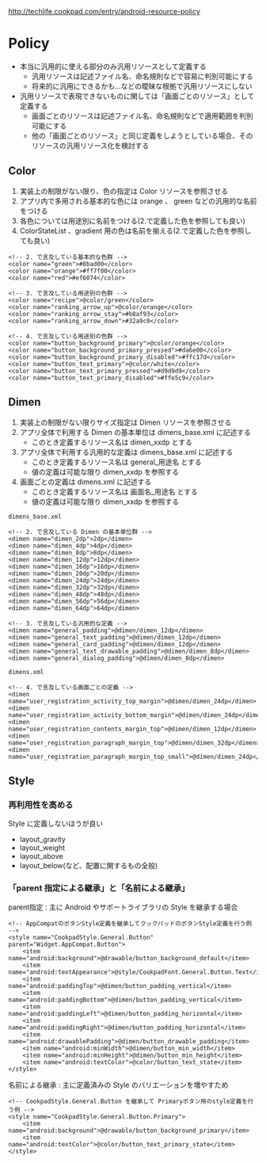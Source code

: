 http://techlife.cookpad.com/entry/android-resource-policy

# Policy
- 本当に汎用的に使える部分のみ汎用リソースとして定義する
    - 汎用リソースは記述ファイル名、命名規則などで容易に判別可能にする
    - 将来的に汎用にできるかも…などの曖昧な根拠で汎用リソースにしない
- 汎用リソースで表現できないものに関しては「画面ごとのリソース」として定義する
    - 画面ごとのリソースは記述ファイル名、命名規則などで適用範囲を判別可能にする
    - 他の「画面ごとのリソース」と同じ定義をしようとしている場合、そのリソースの汎用リソース化を検討する

## Color

1. 実装上の制限がない限り、色の指定は Color リソースを参照させる
2. アプリ内で多用される基本的な色には orange 、 green などの汎用的な名前をつける
3. 各色については用途別に名前をつける(2.で定義した色を参照しても良い)
4. ColorStateList 、gradient 用の色は名前を揃える(2.で定義した色を参照しても良い)

```
<!-- 2. で言及している基本的な色群 -->
<color name="green">#8bad00</color>
<color name="orange">#ff7f00</color>
<color name="red">#ef6074</color>

<!-- 3. で言及している用途別の色群 -->
<color name="recipe">@color/green</color>
<color name="ranking_arrow_up">@color/orange</color>
<color name="ranking_arrow_stay">#b8af93</color>
<color name="ranking_arrow_down">#32a9c0</color>

<!-- 4. で言及している用途別の色群 -->
<color name="button_background_primary">@color/orange</color>
<color name="button_background_primary_pressed">#da6e00</color>
<color name="button_background_primary_disabled">#ffc17d</color>
<color name="button_text_primary">@color/white</color>
<color name="button_text_primary_pressed">#d9d9d9</color>
<color name="button_text_primary_disabled">#ffe5c9</color>
```

## Dimen

1. 実装上の制限がない限りサイズ指定は Dimen リソースを参照させる
2. アプリ全体で利用する Dimen の基本単位は dimens_base.xml に記述する
    - このとき定義するリソース名は dimen_xxdp とする
3. アプリ全体で利用する汎用的な定義は dimens_base.xml に記述する
    - このとき定義するリソース名は general_用途名 とする
    - 値の定義は可能な限り dimen_xxdp を参照する
4. 画面ごとの定義は dimens.xml に記述する
    - このとき定義するリソース名は 画面名_用途名 とする
    - 値の定義は可能な限り dimen_xxdp を参照する

`dimens_base.xml`
```
<!-- 2. で言及している Dimen の基本単位群 -->
<dimen name="dimen_2dp">2dp</dimen>
<dimen name="dimen_4dp">4dp</dimen>
<dimen name="dimen_8dp">8dp</dimen>
<dimen name="dimen_12dp">12dp</dimen>
<dimen name="dimen_16dp">16dp</dimen>
<dimen name="dimen_20dp">20dp</dimen>
<dimen name="dimen_24dp">24dp</dimen>
<dimen name="dimen_32dp">32dp</dimen>
<dimen name="dimen_48dp">48dp</dimen>
<dimen name="dimen_56dp">56dp</dimen>
<dimen name="dimen_64dp">64dp</dimen>

<!-- 3. で言及している汎用的な定義 -->
<dimen name="general_padding">@dimen/dimen_12dp</dimen>
<dimen name="general_text_padding">@dimen/dimen_12dp</dimen>
<dimen name="general_card_padding">@dimen/dimen_12dp</dimen>
<dimen name="general_text_drawable_padding">@dimen/dimen_8dp</dimen>
<dimen name="general_dialog_padding">@dimen/dimen_8dp</dimen>
```
`dimens.xml`
```
<!-- 4. で言及している画面ごとの定義 -->
<dimen name="user_registration_activity_top_margin">@dimen/dimen_24dp</dimen>
<dimen name="user_registration_activity_bottom_margin">@dimen/dimen_24dp</dimen>
<dimen name="user_registration_contents_margin_top">@dimen/dimen_12dp</dimen>
<dimen name="user_registration_paragraph_margin_top">@dimen/dimen_32dp</dimen>
<dimen name="user_registration_paragraph_margin_top_small">@dimen/dimen_24dp</dimen>
```

## Style

### 再利用性を高める
Style に定義しないほうが良い
- layout_gravity
- layout_weight
- layout_above
- layout_below(など、配置に関するもの全般)

###  「parent 指定による継承」と「名前による継承」
parent指定 : 主に Android やサポートライブラリの Style を継承する場合
```
<!-- AppCompatのボタンStyle定義を継承してクックパッドのボタンStyle定義を行う例 -->
<style name="CookpadStyle.General.Button" parent="Widget.AppCompat.Button">
    <item name="android:background">@drawable/button_background_default</item>
    <item name="android:textAppearance">@style/CookpadFont.General.Button.Text</item>
    <item name="android:paddingTop">@dimen/button_padding_vertical</item>
    <item name="android:paddingBottom">@dimen/button_padding_vertical</item>
    <item name="android:paddingLeft">@dimen/button_padding_horizontal</item>
    <item name="android:paddingRight">@dimen/button_padding_horizontal</item>
    <item name="android:drawablePadding">@dimen/button_drawable_padding</item>
    <item name="android:minWidth">@dimen/button_min_width</item>
    <item name="android:minHeight">@dimen/button_min_height</item>
    <item name="android:textColor">@color/button_text_state</item>
</style>
```
名前による継承 : 主に定義済みの Style のバリエーションを増やすため
```
<!-- CookpadStyle.General.Button を継承して Primaryボタン用のstyle定義を行う例 -->
<style name="CookpadStyle.General.Button.Primary">
    <item name="android:background">@drawable/button_background_primary</item>
    <item name="android:textColor">@color/button_text_primary_state</item>
</style>
```



















